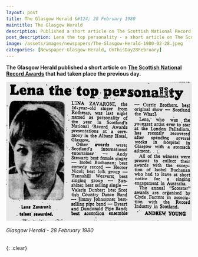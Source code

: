```yaml
---
layout: post
title: The Glasgow Herald &#124; 28 February 1980
maintitle: The Glasgow Herald
description: Published a short article on The Scottish National Record Awards that had taken place the previous day.
post_description: Lena the top personality - a short article on The Scottish National Record Awards that had taken place the previous day.
image: /assets/images/newspapers/The-Glasgow-Herald-1980-02-28.jpeg
categories: [Newspaper-Glasgow-Herald, OnThisDay28February]
---
```


<strong>The Glasgow Herald published a short article on [The Scottish National Record Awards](/1980-02-27-the-scottish-national-record-awards) that had taken place the previous day.</strong>

![](/assets/images/newspapers/The-Glasgow-Herald-1980-02-28.jpeg)

<cite>Glasgow Herald - 28 February 1980</cite>

<br />{: .clear}

